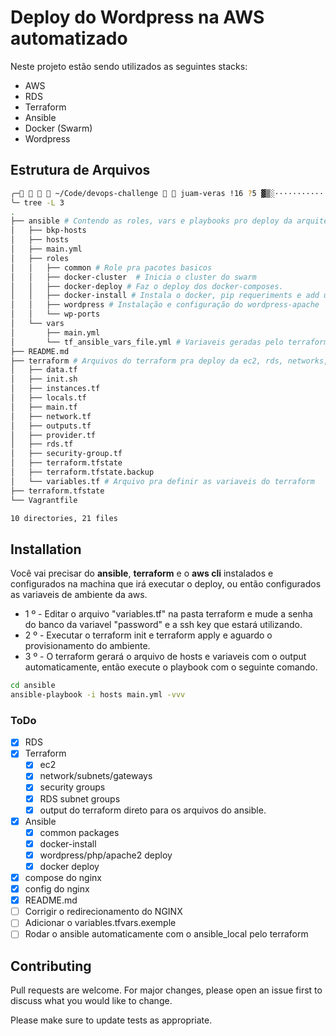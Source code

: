 # Deploy do Wordpress na AWS automatizado

Neste projeto estão sendo utilizados as seguintes stacks:
- AWS
- RDS
- Terraform
- Ansible
- Docker (Swarm)
- Wordpress

## Estrutura de Arquivos
```bash
╭─    ~/Code/devops-challenge   juam-veras !16 ?5 ▓▒░···························································································░▒▓ ✔  16:29:06 ─╮
╰─ tree -L 3
.
├── ansible # Contendo as roles, vars e playbooks pro deploy da arquitetura.
│   ├── bkp-hosts
│   ├── hosts
│   ├── main.yml
│   ├── roles
│   │   ├── common # Role pra pacotes basicos
│   │   ├── docker-cluster  # Inicia o cluster do swarm
│   │   ├── docker-deploy # Faz o deploy dos docker-composes.
│   │   ├── docker-install # Instala o docker, pip requeriments e add user aos grupos
│   │   ├── wordpress # Instalação e configuração do wordpress-apache
│   │   └── wp-ports
│   └── vars
│       ├── main.yml
│       └── tf_ansible_vars_file.yml # Variaveis geradas pelo terraform
├── README.md
├── terraform # Arquivos do terraform pra deploy da ec2, rds, networks, security groups etc
│   ├── data.tf
│   ├── init.sh
│   ├── instances.tf
│   ├── locals.tf
│   ├── main.tf
│   ├── network.tf
│   ├── outputs.tf
│   ├── provider.tf
│   ├── rds.tf
│   ├── security-group.tf
│   ├── terraform.tfstate
│   ├── terraform.tfstate.backup
│   └── variables.tf # Arquivo pra definir as variaveis do terraform
├── terraform.tfstate
└── Vagrantfile

10 directories, 21 files

```

## Installation
Você vai precisar do **ansible**, **terraform** e o **aws cli**  instalados e configurados na machina que irá executar o deploy, ou então configurados as variaveis de ambiente da aws.
- 1 º - Editar o arquivo "variables.tf" na pasta terraform e mude a senha do banco da variavel "password" e a ssh key que estará utilizando.
- 2 º - Executar o terraform init e terraform apply e aguardo o provisionamento do ambiente.
- 3 º - O terraform gerará o arquivo de hosts e variaveis com o output automaticamente, então execute o playbook com o seguinte comando.
```bash
cd ansible
ansible-playbook -i hosts main.yml -vvv
```

### ToDo

- [x] RDS
- [x] Terraform 
  - [x] ec2 
  - [x] network/subnets/gateways 
  - [x] security groups
  - [x] RDS subnet groups
  - [x] output do terraform direto para os arquivos do ansible.
- [x] Ansible 
  - [x] common packages 
  - [x] docker-install 
  - [x] wordpress/php/apache2 deploy 
  - [x] docker deploy 
- [x] compose do nginx
- [x] config do nginx
- [x] README.md 
- [ ] Corrigir o redirecionamento do NGINX
- [ ] Adicionar o variables.tfvars.exemple
- [ ] Rodar o ansible automaticamente com o ansible_local pelo terraform

## Contributing
Pull requests are welcome. For major changes, please open an issue first to discuss what you would like to change.

Please make sure to update tests as appropriate.